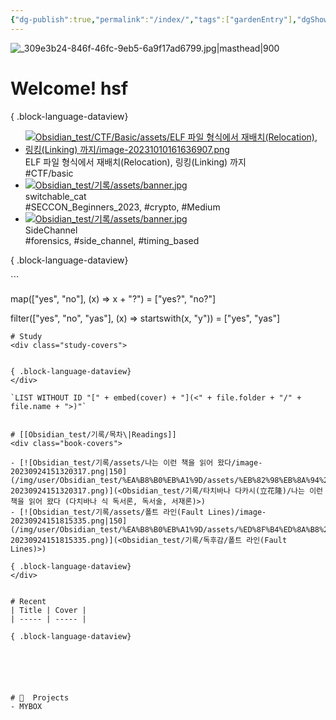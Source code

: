 ```yaml
---
{"dg-publish":true,"permalink":"/index/","tags":["gardenEntry"],"dgShowLocalGraph":"false","dgShowFileTree":"false","dgShowToc":"false"}
---
```



![_309e3b24-846f-46fc-9eb5-6a9f17ad6799.jpg|masthead|900](/img/user/Obsidian_test/data/img/%EB%B8%94%EB%A1%9C%EA%B7%B8%EC%9D%B4%EB%AF%B8%EC%A7%80/_309e3b24-846f-46fc-9eb5-6a9f17ad6799.jpg)
#  Welcome! hsf



{ .block-language-dataview}
<div class="study-covers">

- [![Obsidian_test/CTF/Basic/assets/ELF 파일 형식에서 재배치(Relocation), 링킹(Linking) 까지/image-20231010161636907.png](/img/user/Obsidian_test/CTF/Basic/assets/ELF%20%ED%8C%8C%EC%9D%BC%20%ED%98%95%EC%8B%9D%EC%97%90%EC%84%9C%20%EC%9E%AC%EB%B0%B0%EC%B9%98(Relocation),%20%EB%A7%81%ED%82%B9(Linking)%20%EA%B9%8C%EC%A7%80/image-20231010161636907.png)](<kr/Obsidian_test/CTF/Basic/ELF 파일 형식에서 재배치(Relocation), 링킹(Linking) 까지>)<div class=content-name>ELF 파일 형식에서 재배치(Relocation), 링킹(Linking) 까지</div><div class=content-tags>#CTF/basic</div>
- [![Obsidian_test/기록/assets/banner.jpg](/img/user/Obsidian_test/%EA%B8%B0%EB%A1%9D/assets/banner.jpg)](<kr/Obsidian_test/CTF/SECCON Beginners 2023/switchable_cat>)<div class=content-name>switchable_cat</div><div class=content-tags>#SECCON_Beginners_2023, #crypto, #Medium</div>
- [![Obsidian_test/기록/assets/banner.jpg](/img/user/Obsidian_test/%EA%B8%B0%EB%A1%9D/assets/banner.jpg)](<kr/Obsidian_test/CTF/picoCTF/SideChannel>)<div class=content-name>SideChannel</div><div class=content-tags>#forensics, #side_channel, #timing_based</div>

{ .block-language-dataview}
</div>
```

map(["yes", "no"], (x) => x + "?") = ["yes?", "no?"]

filter(["yes", "no", "yas"], (x) => startswith(x, "y")) = ["yes", "yas"]
```
# Study
<div class="study-covers">


{ .block-language-dataview}
</div>

`LIST WITHOUT ID "[" + embed(cover) + "](<" + file.folder + "/" + file.name + ">)"`


# [[Obsidian_test/기록/목차\|Readings]] 
<div class="book-covers">

- [![Obsidian_test/기록/assets/나는 이런 책을 읽어 왔다/image-20230924151320317.png|150](/img/user/Obsidian_test/%EA%B8%B0%EB%A1%9D/assets/%EB%82%98%EB%8A%94%20%EC%9D%B4%EB%9F%B0%20%EC%B1%85%EC%9D%84%20%EC%9D%BD%EC%96%B4%20%EC%99%94%EB%8B%A4/image-20230924151320317.png)](<Obsidian_test/기록/타치바나 다카시(立花隆)/나는 이런 책을 읽어 왔다 (다치바나 식 독서론, 독서술, 서재론)>)
- [![Obsidian_test/기록/assets/폴트 라인(Fault Lines)/image-20230924151815335.png|150](/img/user/Obsidian_test/%EA%B8%B0%EB%A1%9D/assets/%ED%8F%B4%ED%8A%B8%20%EB%9D%BC%EC%9D%B8(Fault%20Lines)/image-20230924151815335.png)](<Obsidian_test/기록/독후감/폴트 라인(Fault Lines)>)

{ .block-language-dataview}
</div>


# Recent
| Title | Cover |
| ----- | ----- |

{ .block-language-dataview}






# 💼  Projects
- MYBOX

